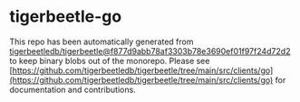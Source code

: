 # tigerbeetle-go
This repo has been automatically generated from [tigerbeetledb/tigerbeetle@f877d9abb78af3303b78e3690ef01f97f24d72d2](https://github.com/tigerbeetledb/tigerbeetle/commit/f877d9abb78af3303b78e3690ef01f97f24d72d2) to keep binary blobs out of the monorepo. Please see [https://github.com/tigerbeetledb/tigerbeetle/tree/main/src/clients/go](https://github.com/tigerbeetledb/tigerbeetle/tree/main/src/clients/go) for documentation and contributions.
